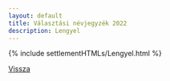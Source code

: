 ```yaml
---
layout: default
title: Választási névjegyzék 2022
description: Lengyel
---
```


{% include settlementHTMLs/Lengyel.html %}

[Vissza](./)